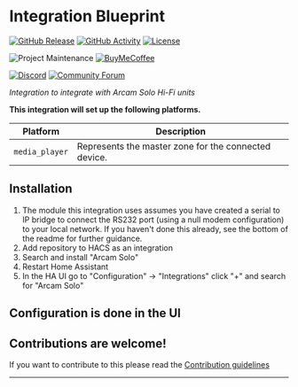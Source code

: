 # Integration Blueprint

[![GitHub Release][releases-shield]][releases]
[![GitHub Activity][commits-shield]][commits]
[![License][license-shield]](LICENSE)

![Project Maintenance][maintenance-shield]
[![BuyMeCoffee][buymecoffeebadge]][buymecoffee]

[![Discord][discord-shield]][discord]
[![Community Forum][forum-shield]][forum]

_Integration to integrate with Arcam Solo Hi-Fi units_

**This integration will set up the following platforms.**

| Platform       | Description                                          |
| -------------- | ---------------------------------------------------- |
| `media_player` | Represents the master zone for the connected device. |

## Installation

1. The module this integration uses assumes you have created a serial to IP bridge to connect the RS232 port (using a null modem configuration) to your local network. If you haven't done this already, see the bottom of the readme for further guidance.
1. Add repository to HACS as an integration
1. Search and install "Arcam Solo"
1. Restart Home Assistant
1. In the HA UI go to "Configuration" -> "Integrations" click "+" and search for "Arcam Solo"

## Configuration is done in the UI

<!---->

## Contributions are welcome!

If you want to contribute to this please read the [Contribution guidelines](CONTRIBUTING.md)

---

[ha-arcamsolo]: https://github.com/pantherale0/ha-arcamsolo
[buymecoffee]: https://www.buymeacoffee.com/pantherale0
[buymecoffeebadge]: https://img.shields.io/badge/buy%20me%20a%20coffee-donate-yellow.svg?style=for-the-badge
[commits-shield]: https://img.shields.io/github/commit-activity/y/pantherale0/ha-arcamsolo.svg?style=for-the-badge
[commits]: https://github.com/pantherale0/ha-arcamsolo/commits/main
[discord]: https://discord.gg/Qa5fW2R
[discord-shield]: https://img.shields.io/discord/330944238910963714.svg?style=for-the-badge
[exampleimg]: example.png
[forum-shield]: https://img.shields.io/badge/community-forum-brightgreen.svg?style=for-the-badge
[forum]: https://community.home-assistant.io/
[license-shield]: https://img.shields.io/github/license/pantherale0/ha-arcamsolo.svg?style=for-the-badge
[maintenance-shield]: https://img.shields.io/badge/maintainer-pantherale0-blue.svg?style=for-the-badge
[releases-shield]: https://img.shields.io/github/release/pantherale0/ha-arcamsolo.svg?style=for-the-badge
[releases]: https://github.com/pantherale0/ha-arcamsolo/releases
